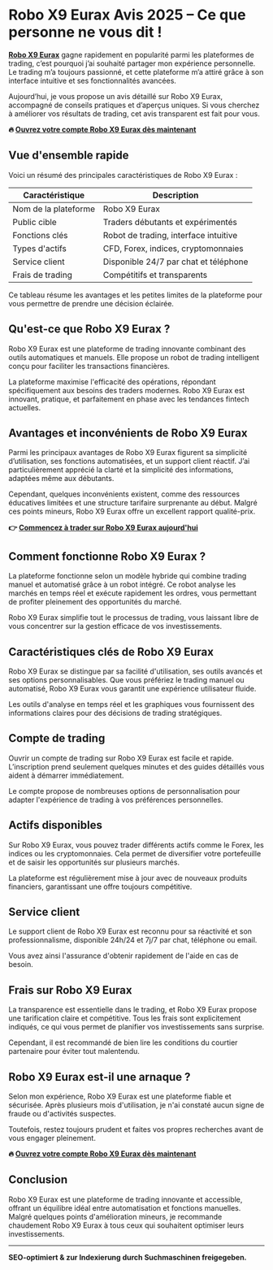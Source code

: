 
# Robo X9 Eurax Avis 2025 – Ce que personne ne vous dit !

**[Robo X9 Eurax](https://traderboltai.com/?language=fr&n=robo&p=Robo%20X9%20Eurax&ref=g.baba)** gagne rapidement en popularité parmi les plateformes de trading, c’est pourquoi j’ai souhaité partager mon expérience personnelle. Le trading m’a toujours passionné, et cette plateforme m’a attiré grâce à son interface intuitive et ses fonctionnalités avancées.

Aujourd’hui, je vous propose un avis détaillé sur Robo X9 Eurax, accompagné de conseils pratiques et d’aperçus uniques. Si vous cherchez à améliorer vos résultats de trading, cet avis transparent est fait pour vous.

**🔥 [Ouvrez votre compte Robo X9 Eurax dès maintenant](https://traderboltai.com/?language=fr&n=robo&p=Robo%20X9%20Eurax&ref=g.baba)**

## Vue d'ensemble rapide
Voici un résumé des principales caractéristiques de Robo X9 Eurax :

| Caractéristique       | Description                                          |
|-----------------------|------------------------------------------------------|
| Nom de la plateforme  | Robo X9 Eurax                                        |
| Public cible          | Traders débutants et expérimentés                    |
| Fonctions clés        | Robot de trading, interface intuitive                |
| Types d'actifs        | CFD, Forex, indices, cryptomonnaies                  |
| Service client        | Disponible 24/7 par chat et téléphone                |
| Frais de trading      | Compétitifs et transparents                          |

Ce tableau résume les avantages et les petites limites de la plateforme pour vous permettre de prendre une décision éclairée.

## Qu'est-ce que Robo X9 Eurax ?
Robo X9 Eurax est une plateforme de trading innovante combinant des outils automatiques et manuels. Elle propose un robot de trading intelligent conçu pour faciliter les transactions financières.

La plateforme maximise l'efficacité des opérations, répondant spécifiquement aux besoins des traders modernes. Robo X9 Eurax est innovant, pratique, et parfaitement en phase avec les tendances fintech actuelles.

## Avantages et inconvénients de Robo X9 Eurax
Parmi les principaux avantages de Robo X9 Eurax figurent sa simplicité d’utilisation, ses fonctions automatisées, et un support client réactif. J’ai particulièrement apprécié la clarté et la simplicité des informations, adaptées même aux débutants.

Cependant, quelques inconvénients existent, comme des ressources éducatives limitées et une structure tarifaire surprenante au début. Malgré ces points mineurs, Robo X9 Eurax offre un excellent rapport qualité-prix.

**👉 [Commencez à trader sur Robo X9 Eurax aujourd'hui](https://traderboltai.com/?language=fr&n=robo&p=Robo%20X9%20Eurax&ref=g.baba)**

## Comment fonctionne Robo X9 Eurax ?
La plateforme fonctionne selon un modèle hybride qui combine trading manuel et automatisé grâce à un robot intégré. Ce robot analyse les marchés en temps réel et exécute rapidement les ordres, vous permettant de profiter pleinement des opportunités du marché.

Robo X9 Eurax simplifie tout le processus de trading, vous laissant libre de vous concentrer sur la gestion efficace de vos investissements.

## Caractéristiques clés de Robo X9 Eurax
Robo X9 Eurax se distingue par sa facilité d'utilisation, ses outils avancés et ses options personnalisables. Que vous préfériez le trading manuel ou automatisé, Robo X9 Eurax vous garantit une expérience utilisateur fluide.

Les outils d'analyse en temps réel et les graphiques vous fournissent des informations claires pour des décisions de trading stratégiques.

## Compte de trading
Ouvrir un compte de trading sur Robo X9 Eurax est facile et rapide. L’inscription prend seulement quelques minutes et des guides détaillés vous aident à démarrer immédiatement.

Le compte propose de nombreuses options de personnalisation pour adapter l'expérience de trading à vos préférences personnelles.

## Actifs disponibles
Sur Robo X9 Eurax, vous pouvez trader différents actifs comme le Forex, les indices ou les cryptomonnaies. Cela permet de diversifier votre portefeuille et de saisir les opportunités sur plusieurs marchés.

La plateforme est régulièrement mise à jour avec de nouveaux produits financiers, garantissant une offre toujours compétitive.

## Service client
Le support client de Robo X9 Eurax est reconnu pour sa réactivité et son professionnalisme, disponible 24h/24 et 7j/7 par chat, téléphone ou email.

Vous avez ainsi l'assurance d'obtenir rapidement de l'aide en cas de besoin.

## Frais sur Robo X9 Eurax
La transparence est essentielle dans le trading, et Robo X9 Eurax propose une tarification claire et compétitive. Tous les frais sont explicitement indiqués, ce qui vous permet de planifier vos investissements sans surprise.

Cependant, il est recommandé de bien lire les conditions du courtier partenaire pour éviter tout malentendu.

## Robo X9 Eurax est-il une arnaque ?
Selon mon expérience, Robo X9 Eurax est une plateforme fiable et sécurisée. Après plusieurs mois d'utilisation, je n'ai constaté aucun signe de fraude ou d'activités suspectes.

Toutefois, restez toujours prudent et faites vos propres recherches avant de vous engager pleinement.

**🔥 [Ouvrez votre compte Robo X9 Eurax dès maintenant](https://traderboltai.com/?language=fr&n=robo&p=Robo%20X9%20Eurax&ref=g.baba)**

## Conclusion
Robo X9 Eurax est une plateforme de trading innovante et accessible, offrant un équilibre idéal entre automatisation et fonctions manuelles. Malgré quelques points d'amélioration mineurs, je recommande chaudement Robo X9 Eurax à tous ceux qui souhaitent optimiser leurs investissements.


---

**SEO-optimiert & zur Indexierung durch Suchmaschinen freigegeben.**
